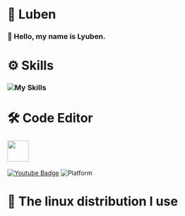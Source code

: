   # 📌 Luben
### 👋 Hello, my name is **Lyuben.**
# ⚙️ Skills
###    ![My Skills](https://skillicons.dev/icons?i=python,c,lua,html,rust)
# 🛠️ Code Editor
###    <img src="https://media.discordapp.net/attachments/975391405755224114/1099441325004296202/image.png?width=417&height=417" style="max-width: 100%;" width="48"/>
[![Youtube Badge](https://img.shields.io/youtube/channel/subscribers/UC0RL_1zazhFnqplgCflSrlg?style=social)](https://www.youtube.com/@bor666)
![Platform](https://img.shields.io/badge/platform-IOS%20%7C%20Linux%20%7C%20FreeBSD-%23989898)
# 🐧 The linux distribution I use
### <imr src="https://media.discordapp.net/attachments/1110632276913557524/1111424885118476298/image.png?width=382&height=382" style="max-width: 100;" width="48"/>
